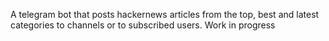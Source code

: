 A telegram bot that posts hackernews articles from the top, best and latest categories
to channels or to subscribed users. Work in progress